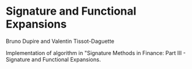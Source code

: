 # Signature and Functional Expansions
Bruno Dupire and Valentin Tissot-Daguette

Implementation of algorithm in "Signature Methods in Finance: Part III - Signature and Functional Expansions.


